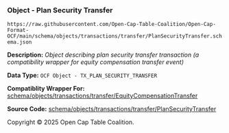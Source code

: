 ### Object - Plan Security Transfer

`https://raw.githubusercontent.com/Open-Cap-Table-Coalition/Open-Cap-Format-OCF/main/schema/objects/transactions/transfer/PlanSecurityTransfer.schema.json`

  **Description:** _Object describing plan security transfer transaction (a compatibility wrapper for equity compensation transfer event)_

  **Data Type:** `OCF Object - TX_PLAN_SECURITY_TRANSFER`

  **Compatiblity Wrapper For:** [schema/objects/transactions/transfer/EquityCompensationTransfer](./EquityCompensationTransfer.md)

  **Source Code:** [schema/objects/transactions/transfer/PlanSecurityTransfer](../../../../../../schema/objects/transactions/transfer/PlanSecurityTransfer.schema.json)

Copyright © 2025 Open Cap Table Coalition.

